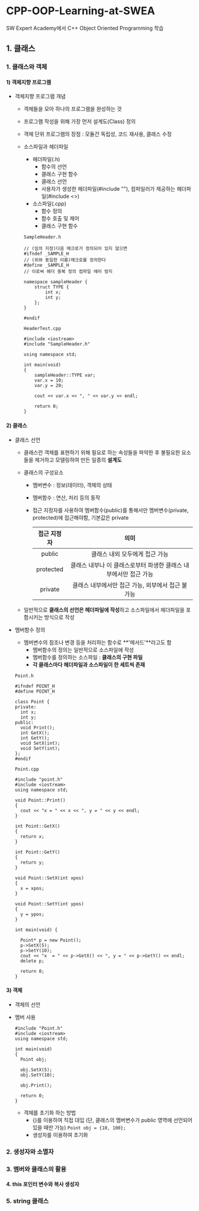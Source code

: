 # CPP-OOP-Learning-at-SWEA
SW Expert Academy에서 C++ Object Oriented Programming 학습



## 1. 클래스

### 1. 클래스와 객체

#### 1) 객체지향 프로그램

- 객체지향 프로그램 개념 

  - 객체들을 모아 하나의 프로그램을 완성하는 것

  - 프로그램 작성을 위해 가장 먼저 설계도(Class) 정의

  - 객체 단위 프로그램의 장점 : 모듈간 독립성, 코드 재사용, 클래스 수정

  - 소스파일과 헤더파일

    - 헤더파일(.h)
      - 함수의 선언
      - 클래스 구현 함수
      - 클래스 선언
      - 사용자가 생성한 헤더파일(#include ""), 컴파일러가 제공하는 헤더파일(#include <>)
    - 소스파일(.cpp)
      - 함수 정의
      - 함수 호출 및 제어
      - 클래스 구현 함수

    ```
    SampleHeader.h
    
    // (임의 지정)다음 매크로가 정의되어 있지 않으면
    #ifndef _SAMPLE_H
    // (위와 동일한 이름)매크로를 정의한다
    #define _SAMPLE_H
    // 이로써 헤더 중복 정의 컴파일 에러 방지
    
    namespace sampleHeader {
    	struct TYPE {
    		int x;
    		int y;
    	};
    }
    
    #endif
    
    ```

    ```
    HeaderTest.cpp
    
    #include <iostream>
    #include "SampleHeader.h"
    
    using namespace std;
    
    int main(void)
    {
    	sampleHeader::TYPE var;
    	var.x = 10;
    	var.y = 20;
    
    	cout << var.x << ", " << var.y << endl;
     
    	return 0;
    }
    ```

#### 2) 클래스

- 클래스 선언

  - 클래스란 객체를 표현하기 위해 필요로 하는 속성들을 파악한 후 불필요한 요소들을 제거하고 모델링하여 만든 일종의 **설계도**

  - 클래스의 구성요소

    - 멤버변수 : 정보(데이터), 객체의 상태

    - 멤버함수 : 연산, 처리 등의 동작

    - 접근 지정자를 사용하여 멤버함수(public)를 통해서만 멤버변수(private, protected)에 접근해야함, 기본값은 private

      | 접근 지정자 |                             의미                             |
      | :---------: | :----------------------------------------------------------: |
      |   public    |                클래스 내외 모두에게 접근 가능                |
      |  protected  | 클래스 내부나 이 클래스로부터 파생한 클래스 내부에서만 접근 가능 |
      |   private   |      클래스 내부에서만 접근 가능, 외부에서 접근 불가능       |

  - 일반적으로 **클래스의 선언은 헤더파일에 작성**하고 소스파일에서 헤더파일을 포함시키는 방식으로 작성

- 멤버함수 정의

  - 멤버변수의 참조나 변경 등을 처리하는 함수로 **'메서드'**라고도 함
    - 멤버함수의 정의는 일반적으로 소스파일에 작성
    - 멤버함수를 정의하는 소스파일 : **클래스의 구현 파일**
    - **각 클래스마다 헤더파일과 소스파일이 한 세트씩 존재**

  ```
  Point.h
  
  #ifndef POINT_H
  #define POINT_H
  
  class Point {
  private:
  	int x;
  	int y;
  public:
  	void Print();
  	int GetX();
  	int GetY();
  	void SetX(int);
  	void SetY(int);
  };
  #endif
  ```

  ```
  Point.cpp
  
  #include "point.h"
  #include <iostream>
  using namespace std;
  
  void Point::Print()
  {
  	cout << "x = " << x << ", y = " << y << endl;
  }
  
  int Point::GetX()
  {
  	return x;
  }
  
  int Point::GetY()
  {
  	return y;
  }
  
  void Point::SetX(int xpos)
  {
  	x = xpos;
  }
  
  void Point::SetY(int ypos)
  {
  	y = ypos;
  }
  
  int main(void) {
  	
  	Point* p = new Point();
  	p->SetX(5);
  	p->SetY(10);
  	cout << "x  = " << p->GetX() << ", y = " << p->GetY() << endl;
  	delete p;
  
  	return 0;
  }
  ```

#### 3) 객체

- 객체의 선언

- 멤버 사용

  ````
  #include "Point.h"
  #include <iostream>
  using namespace std;
  
  int main(void)
  {
  	Point obj;
  
  	obj.SetX(5);
  	obj.SetY(10);
  
  	obj.Print();
  
  	return 0;
  }
  ````

  - 객체를 초기화 하는 방법
    - {}를 이용하여 직접 대입 (단, 클래스의 멤버변수가 public 영역에 선언되어 있을 때만 가능)
      ``Point obj = {10, 100};``
    - 생성자를 이용하여 초기화

### 2. 생성자와 소멸자

### 3. 멤버와 클래스의 활용

#### 4. this 포인터 변수와 복사 생성자

### 5. string 클래스



